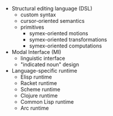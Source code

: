 - Structural editing language (DSL)
	- custom syntax
	- cursor-oriented semantics
	- primitives
		- symex-oriented motions
		- symex-oriented transformations
		- symex-oriented computations
- Modal Interface (MI)
	- linguistic interface
	- "indicated noun" design
- Language-specific runtime
	- Elisp runtime
	- Racket runtime
	- Scheme runtime
	- Clojure runtime
	- Common Lisp runtime
	- Arc runtime
